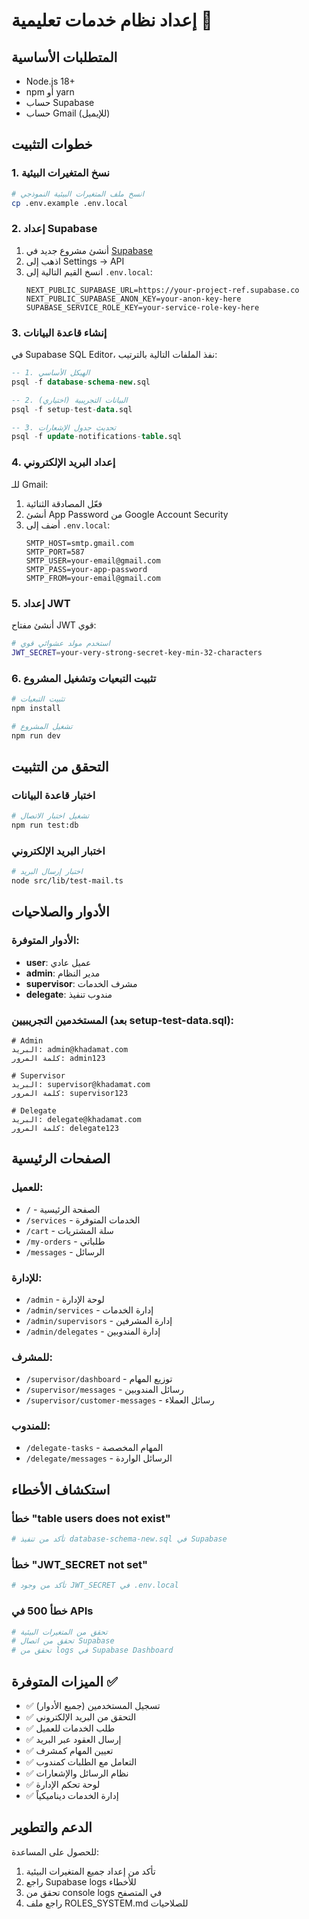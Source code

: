 # إعداد نظام خدمات تعليمية 🚀

## المتطلبات الأساسية
- Node.js 18+ 
- npm أو yarn
- حساب Supabase
- حساب Gmail (للإيميل)

## خطوات التثبيت

### 1. نسخ المتغيرات البيئية
```bash
# انسخ ملف المتغيرات البيئية النموذجي
cp .env.example .env.local
```

### 2. إعداد Supabase
1. أنشئ مشروع جديد في [Supabase](https://supabase.com)
2. اذهب إلى Settings → API
3. انسخ القيم التالية إلى `.env.local`:
   ```
   NEXT_PUBLIC_SUPABASE_URL=https://your-project-ref.supabase.co
   NEXT_PUBLIC_SUPABASE_ANON_KEY=your-anon-key-here
   SUPABASE_SERVICE_ROLE_KEY=your-service-role-key-here
   ```

### 3. إنشاء قاعدة البيانات
في Supabase SQL Editor، نفذ الملفات التالية بالترتيب:
```sql
-- 1. الهيكل الأساسي
psql -f database-schema-new.sql

-- 2. البيانات التجريبية (اختياري)
psql -f setup-test-data.sql

-- 3. تحديث جدول الإشعارات
psql -f update-notifications-table.sql
```

### 4. إعداد البريد الإلكتروني
للـ Gmail:
1. فعّل المصادقة الثنائية
2. أنشئ App Password من Google Account Security
3. أضف إلى `.env.local`:
   ```
   SMTP_HOST=smtp.gmail.com
   SMTP_PORT=587
   SMTP_USER=your-email@gmail.com
   SMTP_PASS=your-app-password
   SMTP_FROM=your-email@gmail.com
   ```

### 5. إعداد JWT
أنشئ مفتاح JWT قوي:
```bash
# استخدم مولد عشوائي قوي
JWT_SECRET=your-very-strong-secret-key-min-32-characters
```

### 6. تثبيت التبعيات وتشغيل المشروع
```bash
# تثبيت التبعيات
npm install

# تشغيل المشروع
npm run dev
```

## التحقق من التثبيت

### اختبار قاعدة البيانات
```bash
# تشغيل اختبار الاتصال
npm run test:db
```

### اختبار البريد الإلكتروني
```bash
# اختبار إرسال البريد
node src/lib/test-mail.ts
```

## الأدوار والصلاحيات

### الأدوار المتوفرة:
- **user**: عميل عادي
- **admin**: مدير النظام
- **supervisor**: مشرف الخدمات  
- **delegate**: مندوب تنفيذ

### المستخدمين التجريبيين (بعد setup-test-data.sql):
```
# Admin
البريد: admin@khadamat.com
كلمة المرور: admin123

# Supervisor  
البريد: supervisor@khadamat.com
كلمة المرور: supervisor123

# Delegate
البريد: delegate@khadamat.com
كلمة المرور: delegate123
```

## الصفحات الرئيسية

### للعميل:
- `/` - الصفحة الرئيسية
- `/services` - الخدمات المتوفرة
- `/cart` - سلة المشتريات
- `/my-orders` - طلباتي
- `/messages` - الرسائل

### للإدارة:
- `/admin` - لوحة الإدارة
- `/admin/services` - إدارة الخدمات
- `/admin/supervisors` - إدارة المشرفين
- `/admin/delegates` - إدارة المندوبين

### للمشرف:
- `/supervisor/dashboard` - توزيع المهام
- `/supervisor/messages` - رسائل المندوبين
- `/supervisor/customer-messages` - رسائل العملاء

### للمندوب:
- `/delegate-tasks` - المهام المخصصة
- `/delegate/messages` - الرسائل الواردة

## استكشاف الأخطاء

### خطأ "table users does not exist"
```bash
# تأكد من تنفيذ database-schema-new.sql في Supabase
```

### خطأ "JWT_SECRET not set"
```bash
# تأكد من وجود JWT_SECRET في .env.local
```

### خطأ 500 في APIs
```bash
# تحقق من المتغيرات البيئية
# تحقق من اتصال Supabase
# تحقق من logs في Supabase Dashboard
```

## الميزات المتوفرة ✅

- ✅ تسجيل المستخدمين (جميع الأدوار)
- ✅ التحقق من البريد الإلكتروني
- ✅ طلب الخدمات للعميل
- ✅ إرسال العقود عبر البريد
- ✅ تعيين المهام كمشرف
- ✅ التعامل مع الطلبات كمندوب
- ✅ نظام الرسائل والإشعارات
- ✅ لوحة تحكم الإدارة
- ✅ إدارة الخدمات ديناميكياً

## الدعم والتطوير

للحصول على المساعدة:
1. تأكد من إعداد جميع المتغيرات البيئية
2. راجع Supabase logs للأخطاء
3. تحقق من console logs في المتصفح
4. راجع ملف ROLES_SYSTEM.md للصلاحيات